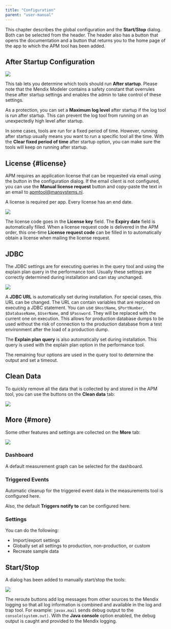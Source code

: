 ```yaml
---
title: "Configuration"
parent: "user-manual"
---
```


This chapter describes the global configuration and the **Start/Stop** dialog. Both can be selected from the header. The header also has a button that opens the documentation and a button that returns you to the home page of the app to which the APM tool has been added.

## After Startup Configuration

![](attachments/Dashboard/Configuration_After_Startup.png)

This tab lets you determine which tools should run **After startup**. Please note that the Mendix Modeler contains a safety constant that overrules these after startup settings and enables the admin to take control of these settings.

As a protection, you can set a **Maximum log level** after startup if the log tool is run after startup. This can prevent the log tool from running on an unexpectedly high level after startup.

In some cases, tools are run for a fixed period of time. However, running after startup usually means you want to run a specific tool all the time. With the  **Clear fixed period of time** after startup option, you can make sure the tools will keep on running after startup.

## License {#license}

APM requires an application license that can be requested via email using the button in the configuration dialog. If the email client is not configured, you can use the **Manual license request** button and copy-paste the text in an email to [apmtool@mansystems.nl](mailto:apmtool@mansystems.nl).

A license is required per app. Every license has an end date.

![](attachments/Dashboard/Configuration_License.png)

The license code goes in the **License key** field. The **Expiry date** field is automatically filled. When a license request code is delivered in the APM order, this one-time **License request code** can be filled in to automatically obtain a license when mailing the license request.

## JDBC

The JDBC settings are for executing queries in the query tool and using the explain plan query in the performance tool. Usually these settings are correctly determined during installation and can stay unchanged.

![](attachments/Dashboard/Configuration_JDBC.png)                       

A **JDBC URL** is automatically set during installation. For special cases, this URL can be changed. The URL can contain variables that are replaced on executing a JDBC statement. You can use `$HostName`, `$PortNumber`, `$DatabaseName`, `$UserName`, and `$Password`. They will be replaced with the current one on execution. This allows for production database dumps to be used without the risk of connection to the production database from a test environment after the load of a production dump.

The **Explain plan query** is also automatically set during installation. This query is used with the explain plan option in the performance tool.

The remaining four options are used in the query tool to determine the output and set a timeout.

## Clean Data

To quickly remove all the data that is collected by and stored in the APM tool, you can use the buttons on the **Clean data** tab:

![](attachments/Dashboard/Configuration_CleanData.png)                       

## More {#more}
Some other features and settings are collected on the **More** tab:

![](attachments/Dashboard/Configuration_More.png)                       

### Dashboard

A default measurement graph can be selected for the dashboard.

### Triggered Events

Automatic cleanup for the triggered event data in the measurements tool is configured here.

Also, the default **Triggers notify to** can be configured here.

### Settings

You can do the following:

* Import/export settings
* Globally set all settings to production, non-production, or custom
* Recreate sample data

## Start/Stop

A dialog has been added to manually start/stop the tools:

![](attachments/Dashboard/StartStop.png)                       

The reroute buttons add log messages from other sources to the Mendix logging so that all log information is combined and available in the log and trap tool. For example: `javax.mail` sends debug output to the `console(system.out)`. With the **Java console** option enabled, the debug output is caught and provided to the Mendix logging.
